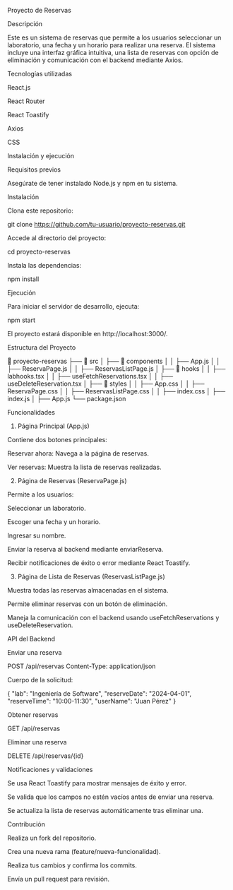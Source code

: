 Proyecto de Reservas

Descripción

Este es un sistema de reservas que permite a los usuarios seleccionar un laboratorio, una fecha y un horario para realizar una reserva. El sistema incluye una interfaz gráfica intuitiva, una lista de reservas con opción de eliminación y comunicación con el backend mediante Axios.

Tecnologías utilizadas

React.js

React Router

React Toastify

Axios

CSS

Instalación y ejecución

Requisitos previos

Asegúrate de tener instalado Node.js y npm en tu sistema.

Instalación

Clona este repositorio:

git clone https://github.com/tu-usuario/proyecto-reservas.git

Accede al directorio del proyecto:

cd proyecto-reservas

Instala las dependencias:

npm install

Ejecución

Para iniciar el servidor de desarrollo, ejecuta:

npm start

El proyecto estará disponible en http://localhost:3000/.

Estructura del Proyecto

📂 proyecto-reservas
├── 📂 src
│   ├── 📂 components
│   │   ├── App.js
│   │   ├── ReservaPage.js
│   │   ├── ReservasListPage.js
│   ├── 📂 hooks
│   │   ├── labhooks.tsx
│   │   ├── useFetchReservations.tsx
│   │   ├── useDeleteReservation.tsx
│   ├── 📂 styles
│   │   ├── App.css
│   │   ├── ReservaPage.css
│   │   ├── ReservasListPage.css
│   │   ├── index.css
│   ├── index.js
│   ├── App.js
└── package.json

Funcionalidades

1. Página Principal (App.js)

Contiene dos botones principales:

Reservar ahora: Navega a la página de reservas.

Ver reservas: Muestra la lista de reservas realizadas.

2. Página de Reservas (ReservaPage.js)

Permite a los usuarios:

Seleccionar un laboratorio.

Escoger una fecha y un horario.

Ingresar su nombre.

Enviar la reserva al backend mediante enviarReserva.

Recibir notificaciones de éxito o error mediante React Toastify.

3. Página de Lista de Reservas (ReservasListPage.js)

Muestra todas las reservas almacenadas en el sistema.

Permite eliminar reservas con un botón de eliminación.

Maneja la comunicación con el backend usando useFetchReservations y useDeleteReservation.

API del Backend

Enviar una reserva

POST /api/reservas
Content-Type: application/json

Cuerpo de la solicitud:

{
  "lab": "Ingeniería de Software",
  "reserveDate": "2024-04-01",
  "reserveTime": "10:00-11:30",
  "userName": "Juan Pérez"
}

Obtener reservas

GET /api/reservas

Eliminar una reserva

DELETE /api/reservas/{id}

Notificaciones y validaciones

Se usa React Toastify para mostrar mensajes de éxito y error.

Se valida que los campos no estén vacíos antes de enviar una reserva.

Se actualiza la lista de reservas automáticamente tras eliminar una.

Contribución

Realiza un fork del repositorio.

Crea una nueva rama (feature/nueva-funcionalidad).

Realiza tus cambios y confirma los commits.

Envía un pull request para revisión.
